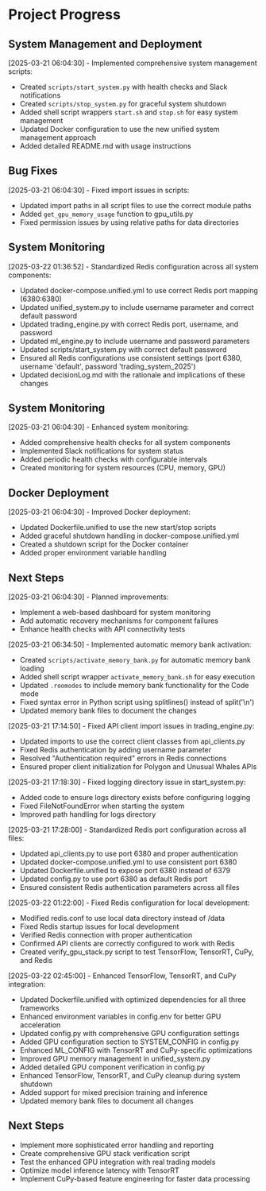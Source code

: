 # Project Progress

## System Management and Deployment

[2025-03-21 06:04:30] - Implemented comprehensive system management scripts:
- Created `scripts/start_system.py` with health checks and Slack notifications
- Created `scripts/stop_system.py` for graceful system shutdown
- Added shell script wrappers `start.sh` and `stop.sh` for easy system management
- Updated Docker configuration to use the new unified system management approach
- Added detailed README.md with usage instructions

## Bug Fixes

[2025-03-21 06:04:30] - Fixed import issues in scripts:
- Updated import paths in all script files to use the correct module paths
- Added `get_gpu_memory_usage` function to gpu_utils.py
- Fixed permission issues by using relative paths for data directories

## System Monitoring

[2025-03-22 01:36:52] - Standardized Redis configuration across all system components:
- Updated docker-compose.unified.yml to use correct Redis port mapping (6380:6380)
- Updated unified_system.py to include username parameter and correct default password
- Updated trading_engine.py with correct Redis port, username, and password
- Updated ml_engine.py to include username and password parameters
- Updated scripts/start_system.py with correct default password
- Ensured all Redis configurations use consistent settings (port 6380, username 'default', password 'trading_system_2025')
- Updated decisionLog.md with the rationale and implications of these changes

## System Monitoring

[2025-03-21 06:04:30] - Enhanced system monitoring:
- Added comprehensive health checks for all system components
- Implemented Slack notifications for system status
- Added periodic health checks with configurable intervals
- Created monitoring for system resources (CPU, memory, GPU)

## Docker Deployment

[2025-03-21 06:04:30] - Improved Docker deployment:
- Updated Dockerfile.unified to use the new start/stop scripts
- Added graceful shutdown handling in docker-compose.unified.yml
- Created a shutdown script for the Docker container
- Added proper environment variable handling

## Next Steps

[2025-03-21 06:04:30] - Planned improvements:
- Implement a web-based dashboard for system monitoring
- Add automatic recovery mechanisms for component failures
- Enhance health checks with API connectivity tests

[2025-03-21 06:34:50] - Implemented automatic memory bank activation:
- Created `scripts/activate_memory_bank.py` for automatic memory bank loading
- Added shell script wrapper `activate_memory_bank.sh` for easy execution
- Updated `.roomodes` to include memory bank functionality for the Code mode
- Fixed syntax error in Python script using splitlines() instead of split('\n')
- Updated memory bank files to document the changes

[2025-03-21 17:14:50] - Fixed API client import issues in trading_engine.py:
- Updated imports to use the correct client classes from api_clients.py
- Fixed Redis authentication by adding username parameter
- Resolved "Authentication required" errors in Redis connections
- Ensured proper client initialization for Polygon and Unusual Whales APIs

[2025-03-21 17:18:30] - Fixed logging directory issue in start_system.py:
- Added code to ensure logs directory exists before configuring logging
- Fixed FileNotFoundError when starting the system
- Improved path handling for logs directory

[2025-03-21 17:28:00] - Standardized Redis port configuration across all files:
- Updated api_clients.py to use port 6380 and proper authentication
- Updated docker-compose.unified.yml to use consistent port 6380
- Updated Dockerfile.unified to expose port 6380 instead of 6379
- Updated config.py to use port 6380 as default Redis port
- Ensured consistent Redis authentication parameters across all files

[2025-03-22 01:22:00] - Fixed Redis configuration for local development:
- Modified redis.conf to use local data directory instead of /data
- Fixed Redis startup issues for local development
- Verified Redis connection with proper authentication
- Confirmed API clients are correctly configured to work with Redis
- Created verify_gpu_stack.py script to test TensorFlow, TensorRT, CuPy, and Redis

[2025-03-22 02:45:00] - Enhanced TensorFlow, TensorRT, and CuPy integration:
- Updated Dockerfile.unified with optimized dependencies for all three frameworks
- Enhanced environment variables in config.env for better GPU acceleration
- Updated config.py with comprehensive GPU configuration settings
- Added GPU configuration section to SYSTEM_CONFIG in config.py
- Enhanced ML_CONFIG with TensorRT and CuPy-specific optimizations
- Improved GPU memory management in unified_system.py
- Added detailed GPU component verification in config.py
- Enhanced TensorFlow, TensorRT, and CuPy cleanup during system shutdown
- Added support for mixed precision training and inference
- Updated memory bank files to document all changes

## Next Steps

- Implement more sophisticated error handling and reporting
- Create comprehensive GPU stack verification script
- Test the enhanced GPU integration with real trading models
- Optimize model inference latency with TensorRT
- Implement CuPy-based feature engineering for faster data processing